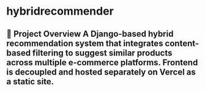 # hybridrecommender
 ## 📖 Project Overview A Django-based hybrid recommendation system that integrates content-based filtering to suggest similar products across multiple e-commerce platforms. Frontend is decoupled and hosted separately on Vercel as a static site.
